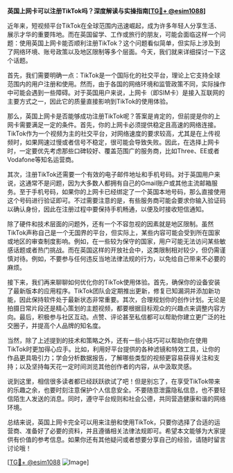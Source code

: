 **英国上网卡可以注册TikTok吗？深度解读与实操指南[[TG💪+ @esim1088](https://t.me/s/esim1088)]**

近年来，短视频平台TikTok在全球范围内迅速崛起，成为许多年轻人分享生活、展示才华的重要阵地。而在英国留学、工作或旅行的朋友，可能会面临这样一个问题：使用英国上网卡能否顺利注册TikTok？这个问题看似简单，但实际上涉及到了网络环境、账号政策以及地区限制等多个层面。今天，我们就来详细探讨一下这个话题。

首先，我们需要明确一点：TikTok是一个国际化的社交平台，理论上它支持全球范围内的用户注册和使用。然而，由于各国的网络环境和监管政策不同，实际操作中可能会遇到一些障碍。对于英国用户来说，上网卡（即SIM卡）是接入互联网的主要方式之一，因此它的质量直接影响到TikTok的使用体验。

那么，英国上网卡是否能够成功注册TikTok呢？答案是肯定的，但前提是你的上网卡需要满足一定的条件。首先，你的上网卡必须提供稳定且高速的网络连接。TikTok作为一个视频为主的社交平台，对网络速度的要求较高，尤其是在上传视频时，如果网速过慢或者信号不稳定，很可能会导致失败。因此，在选择上网卡时，一定要优先考虑那些口碑较好、覆盖范围广的服务商，比如Three、EE或者Vodafone等知名运营商。

其次，注册TikTok还需要一个有效的电子邮件地址和手机号码。对于英国用户来说，这通常不是问题，因为大多数人都拥有自己的Gmail账户或其他主流邮箱服务。至于手机号码，如果你的上网卡已经绑定了一个英国本地号码，那么直接使用这个号码进行验证即可。不过需要注意的是，有些服务商可能会要求你输入验证码以确认身份，因此在注册过程中要保持手机畅通，以便及时接收短信通知。

除了硬件和技术层面的问题外，还有一个不容忽视的因素就是地区限制。虽然TikTok声称自己是一个无国界的平台，但实际上，某些内容可能会受到所在国家或地区的审查制度影响。例如，在一些较为保守的国家，用户可能无法访问某些敏感话题或者热门挑战。而在英国这样的开放社会中，这类限制相对较少，但仍需谨慎对待。例如，不要参与任何违反当地法律法规的行为，以免给自己带来不必要的麻烦。

接下来，我们再来聊聊如何优化你的TikTok使用体验。首先，确保你的设备安装了最新版本的应用程序。TikTok团队会定期推出更新，修复已知漏洞并添加新功能，因此保持软件处于最新状态非常重要。其次，合理规划你的创作计划。无论是拍摄日常片段还是精心策划的主题视频，都要根据目标观众的兴趣点来调整内容方向。最后，积极参与社区互动。点赞、评论甚至私信都可以帮助你建立更广泛的社交圈子，并提高个人品牌的知名度。

当然，除了上述提到的技术和策略之外，还有一些小技巧可以帮助你在使用TikTok时更加得心应手。比如，利用好平台提供的各种滤镜和特效工具，让你的作品更具吸引力；学会分析数据报告，了解哪些类型的视频更容易获得关注和支持；以及坚持每天花一定时间浏览其他创作者的内容，从中汲取灵感。

说到这里，相信很多读者都已经跃跃欲试了吧！但是别忘了，在享受TikTok带来的乐趣之余，也要时刻注意保护个人信息安全。不要随意泄露隐私信息，也不要轻信陌生人发送的消息。同时，遵守平台规则和社会公德，共同营造健康和谐的网络环境。

总结来说，英国上网卡完全可以用来注册和使用TikTok，只要你选择了合适的运营商、准备好了必要的资料，并且遵循相关法律法规即可。希望本文能够为大家提供有价值的参考信息。如果你还有其他疑问或者想要分享自己的经验，请随时留言讨论哦！

[[TG💪+ @esim1088](https://t.me/s/esim1088) ![Image](https://i.postimg.cc/4NQfJmqS/Snipaste-2025-05-13-00-14-12.png)]